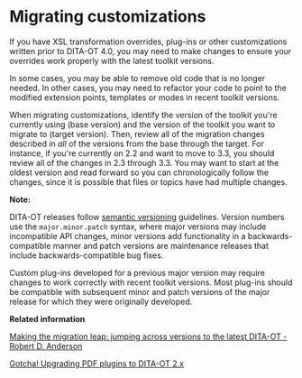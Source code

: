 # Migrating customizations

If you have XSL transformation overrides, plug-ins or other customizations written prior to DITA-OT 4.0, you may need to make changes to ensure your overrides work properly with the latest toolkit versions.

In some cases, you may be able to remove old code that is no longer needed. In other cases, you may need to refactor your code to point to the modified extension points, templates or modes in recent toolkit versions.

When migrating customizations, identify the version of the toolkit you're currently using \(base version\) and the version of the toolkit you want to migrate to \(target version\). Then, review all of the migration changes described in *all* of the versions from the base through the target. For instance, if you're currently on 2.2 and want to move to 3.3, you should review all of the changes in 2.3 through 3.3. You may want to start at the oldest version and read forward so you can chronologically follow the changes, since it is possible that files or topics have had multiple changes.

**Note:**

DITA-OT releases follow [semantic versioning](https://semver.org) guidelines. Version numbers use the `major.minor.patch` syntax, where major versions may include incompatible API changes, minor versions add functionality in a backwards-compatible manner and patch versions are maintenance releases that include backwards-compatible bug fixes.

Custom plug-ins developed for a previous major version may require changes to work correctly with recent toolkit versions. Most plug-ins should be compatible with subsequent minor and patch versions of the major release for which they were originally developed.

**Related information**  


[Making the migration leap: jumping across versions to the latest DITA-OT - Robert D. Anderson](https://www.oxygenxml.com/events/2022/dita-ot_day.html#Making_the_migration_leap)

[Gotcha! Upgrading PDF plugins to DITA-OT 2.x](https://www.oxygenxml.com/events/2016/dita-ot_day.html#Upgrading_PDF_plugins_to_DITA_OT_2.x)


